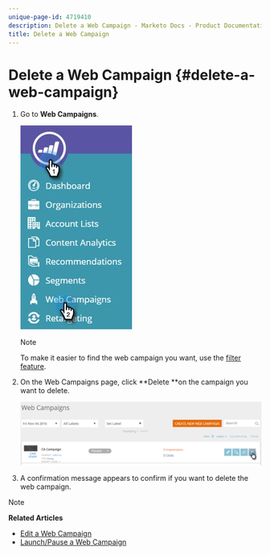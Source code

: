```yaml
---
unique-page-id: 4719410
description: Delete a Web Campaign - Marketo Docs - Product Documentation
title: Delete a Web Campaign
---
```


# Delete a Web Campaign {#delete-a-web-campaign}

1. Go to **Web Campaigns**.

   ![](assets/web-campaigns-hand-3.jpg)

   >[!NOTE]
   >
   >To make it easier to find the web campaign you want, use the [filter feature](filter-web-campaigns.md).

1. On the Web Campaigns&nbsp;page, click **Delete **on the campaign you want to delete.

   ![](assets/web-campaigns-1-delete-hand-1.png)

3. A confirmation message appears to confirm if you want to delete the web campaign. 

>[!NOTE]
>
>**Related Articles**
>
>* [Edit a Web Campaign](edit-an-existing-web-campaign.md)
>* [Launch/Pause a Web Campaign](launch-pause-a-web-campaign.md)
>

